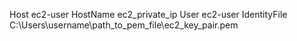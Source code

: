 Host ec2-user
    HostName ec2_private_ip
    User ec2-user
    IdentityFile C:\Users\username\path_to_pem_file\ec2_key_pair.pem

